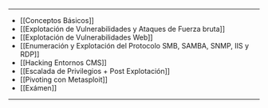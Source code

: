 -- -
- [[Conceptos Básicos]]
- [[Explotación de Vulnerabilidades y Ataques de Fuerza bruta]]
- [[Explotación de Vulnerabilidades Web]]
- [[Enumeración y Explotación del Protocolo SMB, SAMBA, SNMP, IIS y RDP]]
- [[Hacking Entornos CMS]]
- [[Escalada de Privilegios + Post Explotación]]
- [[Pivoting con Metasploit]]
- [[Exámen]]
-- -

